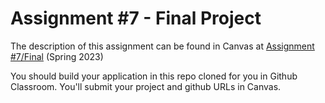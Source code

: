 # Assignment #7 - Final Project

The description of this assignment can be found in Canvas at [Assignment #7/Final](https://canvas.harvard.edu/courses/112562/assignments/660150) (Spring 2023)

You should build your application in this repo cloned for you in Github Classroom. You'll submit your project and github URLs in Canvas.
